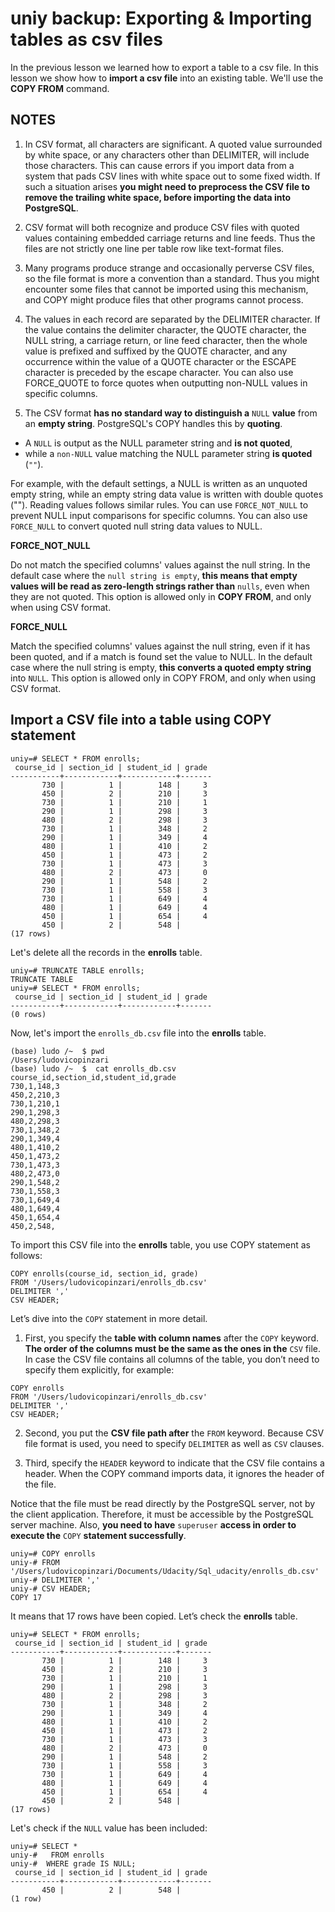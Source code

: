 # uniy backup: Exporting & Importing tables as csv files

In the previous lesson we learned how to export a table to a csv file. In this lesson we show how to **import a csv file** into an existing table. We'll use the **COPY FROM** command.

## NOTES

1. In CSV format, all characters are significant. A quoted value surrounded by white space, or any characters other than DELIMITER, will include those characters. This can cause errors if you import data from a system that pads CSV lines with white space out to some fixed width. If such a situation arises **you might need to preprocess the CSV file to remove the trailing white space, before importing the data into PostgreSQL**.

2. CSV format will both recognize and produce CSV files with quoted values containing embedded carriage returns and line feeds. Thus the files are not strictly one line per table row like text-format files.

3. Many programs produce strange and occasionally perverse CSV files, so the file format is more a convention than a standard. Thus you might encounter some files that cannot be imported using this mechanism, and COPY might produce files that other programs cannot process.

4. The values in each record are separated by the DELIMITER character. If the value contains the delimiter character, the QUOTE character, the NULL string, a carriage return, or line feed character, then the whole value is prefixed and suffixed by the QUOTE character, and any occurrence within the value of a QUOTE character or the ESCAPE character is preceded by the escape character. You can also use FORCE_QUOTE to force quotes when outputting non-NULL values in specific columns.

5. The CSV format **has no standard way to distinguish a** `NULL` **value** from an **empty string**. PostgreSQL's COPY handles this by **quoting**.
  - A `NULL` is output as the NULL parameter string and **is not quoted**,
  - while a `non-NULL` value matching the NULL parameter string **is quoted** (`""`).

For example, with the default settings, a NULL is written as an unquoted empty string, while an empty string data value is written with double quotes (""). Reading values follows similar rules. You can use `FORCE_NOT_NULL` to prevent NULL input comparisons for specific columns. You can also use `FORCE_NULL` to convert quoted null string data values to NULL.


**FORCE_NOT_NULL**

Do not match the specified columns' values against the null string. In the default case where the `null string is empty`, **this means that empty values will be read as zero-length strings rather than** `nulls`, even when they are not quoted. This option is allowed only in **COPY FROM**, and only when using CSV format.

**FORCE_NULL**

Match the specified columns' values against the null string, even if it has been quoted, and if a match is found set the value to NULL. In the default case where the null string is empty, **this converts a quoted empty string** into `NULL`. This option is allowed only in COPY FROM, and only when using CSV format.

## Import a CSV file into a table using COPY statement

```console
uniy=# SELECT * FROM enrolls;
 course_id | section_id | student_id | grade
-----------+------------+------------+-------
       730 |          1 |        148 |     3
       450 |          2 |        210 |     3
       730 |          1 |        210 |     1
       290 |          1 |        298 |     3
       480 |          2 |        298 |     3
       730 |          1 |        348 |     2
       290 |          1 |        349 |     4
       480 |          1 |        410 |     2
       450 |          1 |        473 |     2
       730 |          1 |        473 |     3
       480 |          2 |        473 |     0
       290 |          1 |        548 |     2
       730 |          1 |        558 |     3
       730 |          1 |        649 |     4
       480 |          1 |        649 |     4
       450 |          1 |        654 |     4
       450 |          2 |        548 |
(17 rows)
```

Let's delete all the records in the **enrolls** table.

```console
uniy=# TRUNCATE TABLE enrolls;
TRUNCATE TABLE
uniy=# SELECT * FROM enrolls;
 course_id | section_id | student_id | grade
-----------+------------+------------+-------
(0 rows)
```

Now, let's import the `enrolls_db.csv` file into the **enrolls** table.


```console
(base) ludo /~  $ pwd
/Users/ludovicopinzari
(base) ludo /~  $  cat enrolls_db.csv
course_id,section_id,student_id,grade
730,1,148,3
450,2,210,3
730,1,210,1
290,1,298,3
480,2,298,3
730,1,348,2
290,1,349,4
480,1,410,2
450,1,473,2
730,1,473,3
480,2,473,0
290,1,548,2
730,1,558,3
730,1,649,4
480,1,649,4
450,1,654,4
450,2,548,
```

To import this CSV file into the **enrolls** table, you use COPY statement as follows:

```console
COPY enrolls(course_id, section_id, grade)
FROM '/Users/ludovicopinzari/enrolls_db.csv'
DELIMITER ','
CSV HEADER;
```

Let’s dive into the `COPY` statement in more detail.

1. First, you specify the **table with column names** after the `COPY` keyword. **The order of the columns must be the same as the ones in the** `CSV` file. In case the CSV file contains all columns of the table, you don’t need to specify them explicitly, for example:

```console
COPY enrolls
FROM '/Users/ludovicopinzari/enrolls_db.csv'
DELIMITER ','
CSV HEADER;
```

2. Second, you put the **CSV file path after** the `FROM` keyword. Because CSV file format is used, you need to specify `DELIMITER` as well as `CSV` clauses.

3. Third, specify the `HEADER` keyword to indicate that the CSV file contains a header. When the COPY command imports data, it ignores the header of the file.

Notice that the file must be read directly by the PostgreSQL server, not by the client application. Therefore, it must be accessible by the PostgreSQL server machine. Also, **you need to have** `superuser` **access in order to execute the** `COPY` **statement successfully**.

```console
uniy=# COPY enrolls
uniy-# FROM '/Users/ludovicopinzari/Documents/Udacity/Sql_udacity/enrolls_db.csv'
uniy-# DELIMITER ','
uniy-# CSV HEADER;
COPY 17
```

It means that 17 rows have been copied. Let’s check the **enrolls** table.

```console
uniy=# SELECT * FROM enrolls;
 course_id | section_id | student_id | grade
-----------+------------+------------+-------
       730 |          1 |        148 |     3
       450 |          2 |        210 |     3
       730 |          1 |        210 |     1
       290 |          1 |        298 |     3
       480 |          2 |        298 |     3
       730 |          1 |        348 |     2
       290 |          1 |        349 |     4
       480 |          1 |        410 |     2
       450 |          1 |        473 |     2
       730 |          1 |        473 |     3
       480 |          2 |        473 |     0
       290 |          1 |        548 |     2
       730 |          1 |        558 |     3
       730 |          1 |        649 |     4
       480 |          1 |        649 |     4
       450 |          1 |        654 |     4
       450 |          2 |        548 |
(17 rows)
```

Let's check if the `NULL` value has been included:

```console
uniy=# SELECT *
uniy-#   FROM enrolls
uniy-#  WHERE grade IS NULL;
 course_id | section_id | student_id | grade
-----------+------------+------------+-------
       450 |          2 |        548 |
(1 row)
```

